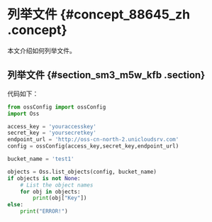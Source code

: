 # 列举文件 {#concept_88645_zh .concept}

本文介绍如何列举文件。

## 列举文件 {#section_sm3_m5w_kfb .section}

代码如下：

```python
from ossConfig import ossConfig
import Oss

access_key = 'youraccesskey'
secret_key = 'yoursecretkey'
endpoint_url = 'http://oss-cn-north-2.unicloudsrv.com'
config = ossConfig(access_key,secret_key,endpoint_url)

bucket_name = 'test1'

objects = Oss.list_objects(config, bucket_name)
if objects is not None:
    # List the object names
    for obj in objects:
        print(obj["Key"])
else:
    print("ERROR!")

```

